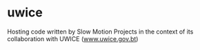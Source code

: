 # uwice
Hosting code written by Slow Motion Projects in the context of its collaboration with UWICE (www.uwice.gov.bt)

